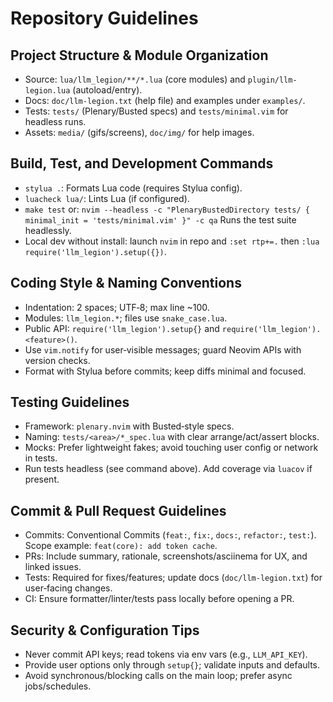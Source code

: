 # Repository Guidelines

## Project Structure & Module Organization
- Source: `lua/llm_legion/**/*.lua` (core modules) and `plugin/llm-legion.lua` (autoload/entry).
- Docs: `doc/llm-legion.txt` (help file) and examples under `examples/`.
- Tests: `tests/` (Plenary/Busted specs) and `tests/minimal.vim` for headless runs.
- Assets: `media/` (gifs/screens), `doc/img/` for help images.

## Build, Test, and Development Commands
- `stylua .`: Formats Lua code (requires Stylua config).
- `luacheck lua/`: Lints Lua (if configured).
- `make test` or:
  `nvim --headless -c "PlenaryBustedDirectory tests/ { minimal_init = 'tests/minimal.vim' }" -c qa`
  Runs the test suite headlessly.
- Local dev without install: launch `nvim` in repo and `:set rtp+=.` then `:lua require('llm_legion').setup({})`.

## Coding Style & Naming Conventions
- Indentation: 2 spaces; UTF‑8; max line ~100.
- Modules: `llm_legion.*`; files use `snake_case.lua`.
- Public API: `require('llm_legion').setup{}` and `require('llm_legion').<feature>()`.
- Use `vim.notify` for user‑visible messages; guard Neovim APIs with version checks.
- Format with Stylua before commits; keep diffs minimal and focused.

## Testing Guidelines
- Framework: `plenary.nvim` with Busted‑style specs.
- Naming: `tests/<area>/*_spec.lua` with clear arrange/act/assert blocks.
- Mocks: Prefer lightweight fakes; avoid touching user config or network in tests.
- Run tests headless (see command above). Add coverage via `luacov` if present.

## Commit & Pull Request Guidelines
- Commits: Conventional Commits (`feat:`, `fix:`, `docs:`, `refactor:`, `test:`). Scope example: `feat(core): add token cache`.
- PRs: Include summary, rationale, screenshots/asciinema for UX, and linked issues.
- Tests: Required for fixes/features; update docs (`doc/llm-legion.txt`) for user‑facing changes.
- CI: Ensure formatter/linter/tests pass locally before opening a PR.

## Security & Configuration Tips
- Never commit API keys; read tokens via env vars (e.g., `LLM_API_KEY`).
- Provide user options only through `setup{}`; validate inputs and defaults.
- Avoid synchronous/blocking calls on the main loop; prefer async jobs/schedules.
